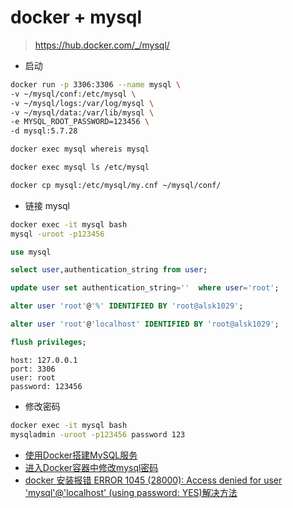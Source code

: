 # docker + mysql

> https://hub.docker.com/_/mysql/


- 启动

```bash
docker run -p 3306:3306 --name mysql \
-v ~/mysql/conf:/etc/mysql \
-v ~/mysql/logs:/var/log/mysql \
-v ~/mysql/data:/var/lib/mysql \
-e MYSQL_ROOT_PASSWORD=123456 \
-d mysql:5.7.28
```

```bash
docker exec mysql whereis mysql
```

```bash
docker exec mysql ls /etc/mysql
```

```bash
docker cp mysql:/etc/mysql/my.cnf ~/mysql/conf/
```

- 链接 mysql

```bash
docker exec -it mysql bash
mysql -uroot -p123456
```

```sql
use mysql
```

```sql
select user,authentication_string from user;
```

```sql
update user set authentication_string=''  where user='root';
```

```sql
alter user 'root'@'%' IDENTIFIED BY 'root@alsk1029';
```

```sql
alter user 'root'@'localhost' IDENTIFIED BY 'root@alsk1029';
```

```sql
flush privileges;
```

```
host: 127.0.0.1
port: 3306
user: root
password: 123456
```

- 修改密码

```bash
docker exec -it mysql bash
mysqladmin -uroot -p123456 password 123
```

- [使用Docker搭建MySQL服务](https://www.cnblogs.com/sablier/p/11605606.html)
- [进入Docker容器中修改mysql密码](https://blog.csdn.net/weixin_41154636/article/details/99458050)
- [docker 安装报错 ERROR 1045 (28000): Access denied for user 'mysql'@'localhost' (using password: YES)解决方法](https://blog.csdn.net/zhldt2008/article/details/81127145)